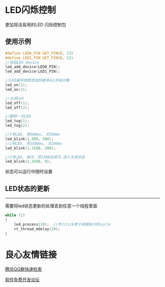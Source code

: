  
# LED闪烁控制
更加简洁易用的LED 闪烁控制包
## 使用示例
```C
#define LED0_PIN GET_PIN(D, 13)
#define LED1_PIN GET_PIN(D, 12)
//添加LED Device
led_add_device(LED0_PIN);
led_add_device(LED1_PIN);

//LED编号按照添加的顺序从1开始计数
led_on(1);
led_on(2);

//关闭led
led_off(1);
led_off(2);

//翻转一次LED
led_tog(1);
led_tog(2);

//1号LED, 亮500ms, 灭500ms
led_blink(1,500, 500);
//1号LED, 亮1500ms, 灭200ms
led_blink(1,1500, 200);

//2号LED, 单次，亮1500后熄灭.进入关闭状态
led_blink(2,1500, 0);
```
状态可以运行中随时设置
## LED状态的更新
---
需要将led状态更新的处理丢到任意一个线程里面
```C
while (1)
{
    led_process(10);  //传入tick等于线程执行的cycle
    rt_thread_mdelay(10);
}
```


 # 良心友情链接

[腾讯QQ群快速检索](http://u.720life.cn/s/8cf73f7c)

[软件免费开发论坛](http://u.720life.cn/s/bbb01dc0)